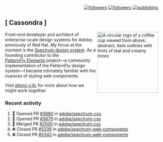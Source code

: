 <p align="right"><a rel="me" href="https://front-end.social/@castastrophe">
    <img alt="followers" title="Follow me on Mastodon" src="https://img.shields.io/mastodon/follow/109297102751309835?domain=https%3A%2F%2Ffront-end.social&label=Follow&logo=mastodon&logoColor=white&style=for-the-badge&labelColor=008080&color=006969"/></a>
  <a href="https://codepen.io/castastrophe/">
    <img alt="followers" title="Follow me on CodePen" src="https://img.shields.io/badge/23-1?color=640464&labelColor=7c007c&style=for-the-badge&logo=codepen&label=Follow"/></a>
<a href="https://castastrophe.medium.com/">
    <img alt="publishing" title="View articles on Medium" src="https://img.shields.io/badge/107-1?color=666&labelColor=444&label=subscribe&logo=medium&logoColor=white&style=for-the-badge"/></a>
</p>

## [&nbsp;Cassondra&nbsp;]

<img align="right" src="https://github-production-user-asset-6210df.s3.amazonaws.com/1840295/253016758-ba468774-1cd3-42c2-8f43-947b5eeb5edf.png" height="200" alt="A circular logo of a coffee cup viewed from above; abstract, dark outlines with hints of teal and creamy tones">

Front-end developer and architect of enterprise-scale design systems for Adobe; previously of Red Hat. My focus at the moment is the [Spectrum design system](https://github.com/adobe/spectrum-css). As a founding contributor to the [PatternFly&nbsp;Elements](https://github.com/patternfly/patternfly-elements) project&mdash;a community implementation of the PatternFly design system&mdash;I became intimately familiar with the nuances of styling web components.

Visit [allons-y.llc](http://allons-y.llc/) for more about how we might work together.

### Recent activity

<!--START_SECTION:activity-->
1. 💪 Opened PR [#3680](https://github.com/adobe/spectrum-css/pull/3680) in [adobe/spectrum-css](https://github.com/adobe/spectrum-css)
2. 💪 Opened PR [#3679](https://github.com/adobe/spectrum-css/pull/3679) in [adobe/spectrum-css](https://github.com/adobe/spectrum-css)
3. 🎉 Merged PR [#2500](https://github.com/adobe/spectrum-css/pull/2500) in [adobe/spectrum-css](https://github.com/adobe/spectrum-css)
4. ❌ Closed PR [#5339](https://github.com/adobe/spectrum-web-components/pull/5339) in [adobe/spectrum-web-components](https://github.com/adobe/spectrum-web-components)
5. ❌ Closed PR [#5343](https://github.com/adobe/spectrum-web-components/pull/5343) in [adobe/spectrum-web-components](https://github.com/adobe/spectrum-web-components)
<!--END_SECTION:activity-->
